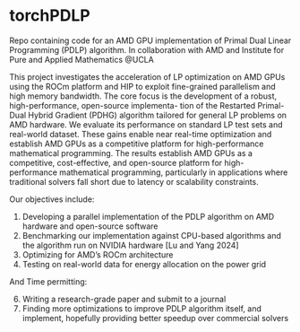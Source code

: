 # torchPDLP
Repo containing code for an AMD GPU implementation of Primal Dual Linear Programming (PDLP) algorithm. In collaboration with AMD and Institute for Pure and Applied Mathematics @UCLA

This project investigates the acceleration of LP optimization on AMD GPUs using the ROCm platform and HIP to exploit fine-grained parallelism and high memory bandwidth. The core focus is the development of a robust, high-performance, open-source implementa-
tion of the Restarted Primal-Dual Hybrid Gradient (PDHG) algorithm tailored for general LP problems on AMD hardware. We evaluate its performance on standard LP test sets and real-world dataset. These gains enable near real-time optimization and establish AMD
GPUs as a competitive platform for high-performance mathematical programming. The results establish AMD GPUs as a competitive, cost-effective, and open-source platform for high-performance mathematical programming, particularly in applications where traditional solvers fall short due to latency or scalability constraints.

Our objectives include: 
1. Developing a parallel implementation of the PDLP algorithm on AMD hardware and open-source software
2. Benchmarking our implementation against CPU-based algorithms and the algorithm run
on NVIDIA hardware [Lu and Yang 2024]
3. Optimizing for AMD’s ROCm architecture
4. Testing on real-world data for energy allocation on the power grid

And Time permitting:

6. Writing a research-grade paper and submit to a journal
7. Finding more optimizations to improve PDLP algorithm itself, and implement,
hopefully providing better speedup over commercial solvers
